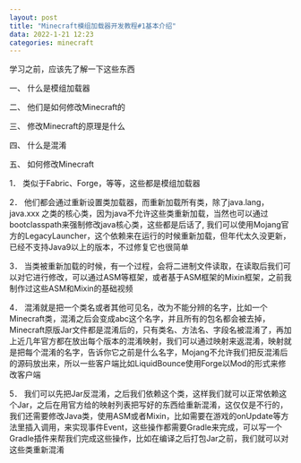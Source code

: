 ```yaml
---
layout: post
title: "Minecraft模组加载器开发教程#1基本介绍"
data: 2022-1-21 12:23
categories: minecraft
---
```


学习之前，应该先了解一下这些东西

一、	什么是模组加载器

二、	他们是如何修改Minecraft的

三、	修改Minecraft的原理是什么

四、	什么是混淆

五、	如何修改Minecraft

1．	类似于Fabric、Forge，等等，这些都是模组加载器

2．	他们都会通过重新设置类加载器，而重新加载所有类，除了java.lang，java.xxx 之类的核心类，因为java不允许这些类重新加载，当然也可以通过bootclasspath来强制修改java核心类，这些都是后话了, 我们可以使用Mojang官方的LegacyLauncher，这个依赖来在运行的时候重新加载，但年代太久没更新，已经不支持Java9以上的版本，不过修复它也很简单

3．	当类被重新加载的时候，有一个过程，会将二进制文件读取，在读取后我们可以对它进行修改，可以通过ASM等框架，或者基于ASM框架的Mixin框架，之前我制作过这些ASM和Mixin的基础视频

4．	混淆就是把一个类名或者其他可见名，改为不能分辨的名字，比如一个Minecraft类，混淆之后会变成abc这个名字，并且所有的包名都会被去掉， Minecraft原版Jar文件都是混淆后的，只有类名、方法名、字段名被混淆了，再加上近几年官方都在放出每个版本的混淆映射，我们可以通过映射来返混淆，映射就是把每个混淆的名字，告诉你它之前是什么名字，Mojang不允许我们把反混淆后的源码放出来，所以一些客户端比如LiquidBounce使用Forge以Mod的形式来修改客户端

5．	我们可以先把Jar反混淆，之后我们依赖这个类，这样我们就可以正常依赖这个Jar，之后在用官方给的映射列表把写好的东西给重新混淆，这仅仅是不行的，我们还需要修改Java类，使用ASM或者Mixin，比如需要在游戏的onUpdate等方法里插入调用，来实现事件Event，这些操作都需要Gradle来完成，可以写一个Gradle插件来帮我们完成这些操作，比如在编译之后打包Jar之前，我们就可以对这些类重新混淆